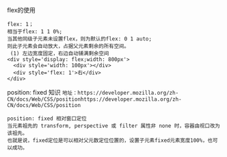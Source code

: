 flex的使用
```
flex: 1；
相当于flex: 1 1 0%;
当其他同级子元素未设置flex，则为默认的flex: 0 1 auto;
则此子元素会自动放大，占据父元素剩余的所有空间。
 (1) 左边宽度固定，右边自动铺满剩余空间
<div style='display: flex;width: 800px'>
  <div style='width: 100px'></div>
  <div style='flex: 1'>右</div>
</div>

```

position: fixed 知识 
`地址：https://developer.mozilla.org/zh-CN/docs/Web/CSS/positionhttps://developer.mozilla.org/zh-CN/docs/Web/CSS/position`
```
position: fixed 相对窗口定位
当元素祖先的 transform, perspective 或 filter 属性非 none 时，容器由视口改为该祖先。
也就是说，fixed定位是可以相对父元数定位位置的，设置子元素fixed元素宽度100%，也可以成功。
```
